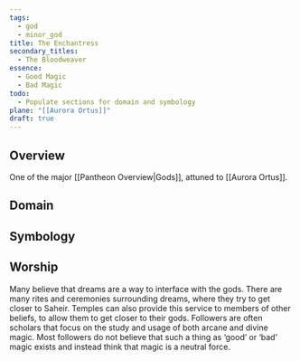 ```yaml
---
tags:
  - god
  - minor_god
title: The Enchantress
secondary_titles:
  - The Bloodweaver
essence:
  - Good Magic
  - Bad Magic
todo:
  - Populate sections for domain and symbology
plane: "[[Aurora Ortus]]"
draft: true
---
```

## Overview
One of the major [[Pantheon Overview|Gods]], attuned to [[Aurora Ortus]].
## Domain

## Symbology

## Worship
Many believe that dreams are a way to interface with the gods. There are many rites and ceremonies surrounding dreams, where they try to get closer to Saheir. Temples can also provide this service to members of other beliefs, to allow them to get closer to their gods. Followers are often scholars that focus on the study and usage of both arcane and divine magic. Most followers do not believe that such a thing as ‘good’ or ‘bad’ magic exists and instead think that magic is a neutral force.
